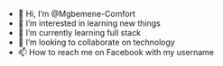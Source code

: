 - 👋 Hi, I’m @Mgbemene-Comfort
- 👀 I’m interested in learning new things
- 🌱 I’m currently learning full stack
- 💞️ I’m looking to collaborate on technology
- 📫 How to reach me on Facebook with my username

<!---
Mgbemene-Comfort/Mgbemene-Comfort is a ✨ special ✨ repository because its `README.md` (this file) appears on your GitHub profile.
You can click the Preview link to take a look at your changes.
--->
